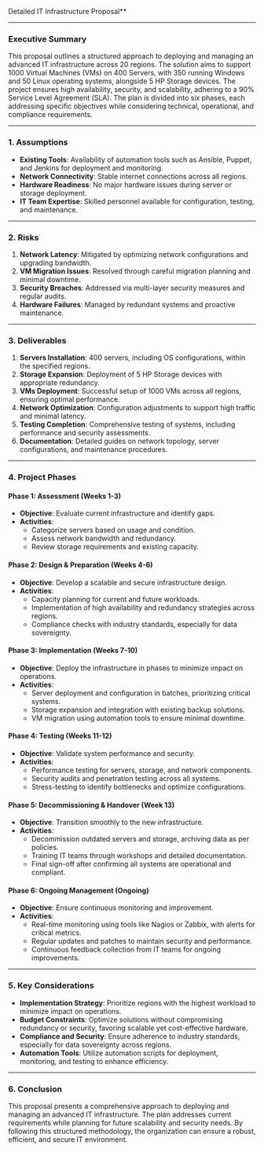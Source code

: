 Detailed IT Infrastructure Proposal**

---

### **Executive Summary**

This proposal outlines a structured approach to deploying and managing an advanced IT infrastructure across 20 regions. The solution aims to support 1000 Virtual Machines (VMs) on 400 Servers, with 350 running Windows and 50 Linux operating systems, alongside 5 HP Storage devices. The project ensures high availability, security, and scalability, adhering to a 90% Service Level Agreement (SLA). The plan is divided into six phases, each addressing specific objectives while considering technical, operational, and compliance requirements.

---

### **1. Assumptions**

- **Existing Tools**: Availability of automation tools such as Ansible, Puppet, and Jenkins for deployment and monitoring.
- **Network Connectivity**: Stable internet connections across all regions.
- **Hardware Readiness**: No major hardware issues during server or storage deployment.
- **IT Team Expertise**: Skilled personnel available for configuration, testing, and maintenance.

---

### **2. Risks**

1. **Network Latency**: Mitigated by optimizing network configurations and upgrading bandwidth.
2. **VM Migration Issues**: Resolved through careful migration planning and minimal downtime.
3. **Security Breaches**: Addressed via multi-layer security measures and regular audits.
4. **Hardware Failures**: Managed by redundant systems and proactive maintenance.

---

### **3. Deliverables**

1. **Servers Installation**: 400 servers, including OS configurations, within the specified regions.
2. **Storage Expansion**: Deployment of 5 HP Storage devices with appropriate redundancy.
3. **VMs Deployment**: Successful setup of 1000 VMs across all regions, ensuring optimal performance.
4. **Network Optimization**: Configuration adjustments to support high traffic and minimal latency.
5. **Testing Completion**: Comprehensive testing of systems, including performance and security assessments.
6. **Documentation**: Detailed guides on network topology, server configurations, and maintenance procedures.

---

### **4. Project Phases**

#### **Phase 1: Assessment (Weeks 1-3)**
- **Objective**: Evaluate current infrastructure and identify gaps.
- **Activities**:
  - Categorize servers based on usage and condition.
  - Assess network bandwidth and redundancy.
  - Review storage requirements and existing capacity.

#### **Phase 2: Design & Preparation (Weeks 4-6)**
- **Objective**: Develop a scalable and secure infrastructure design.
- **Activities**:
  - Capacity planning for current and future workloads.
  - Implementation of high availability and redundancy strategies across regions.
  - Compliance checks with industry standards, especially for data sovereignty.

#### **Phase 3: Implementation (Weeks 7-10)**
- **Objective**: Deploy the infrastructure in phases to minimize impact on operations.
- **Activities**:
  - Server deployment and configuration in batches, prioritizing critical systems.
  - Storage expansion and integration with existing backup solutions.
  - VM migration using automation tools to ensure minimal downtime.

#### **Phase 4: Testing (Weeks 11-12)**
- **Objective**: Validate system performance and security.
- **Activities**:
  - Performance testing for servers, storage, and network components.
  - Security audits and penetration testing across all systems.
  - Stress-testing to identify bottlenecks and optimize configurations.

#### **Phase 5: Decommissioning & Handover (Week 13)**
- **Objective**: Transition smoothly to the new infrastructure.
- **Activities**:
  - Decommission outdated servers and storage, archiving data as per policies.
  - Training IT teams through workshops and detailed documentation.
  - Final sign-off after confirming all systems are operational and compliant.

#### **Phase 6: Ongoing Management (Ongoing)**
- **Objective**: Ensure continuous monitoring and improvement.
- **Activities**:
  - Real-time monitoring using tools like Nagios or Zabbix, with alerts for critical metrics.
  - Regular updates and patches to maintain security and performance.
  - Continuous feedback collection from IT teams for ongoing improvements.

---

### **5. Key Considerations**

- **Implementation Strategy**: Prioritize regions with the highest workload to minimize impact on operations.
- **Budget Constraints**: Optimize solutions without compromising redundancy or security, favoring scalable yet cost-effective hardware.
- **Compliance and Security**: Ensure adherence to industry standards, especially for data sovereignty across regions.
- **Automation Tools**: Utilize automation scripts for deployment, monitoring, and testing to enhance efficiency.

---

### **6. Conclusion**

This proposal presents a comprehensive approach to deploying and managing an advanced IT infrastructure. The plan addresses current requirements while planning for future scalability and security needs. By following this structured methodology, the organization can ensure a robust, efficient, and secure IT environment.